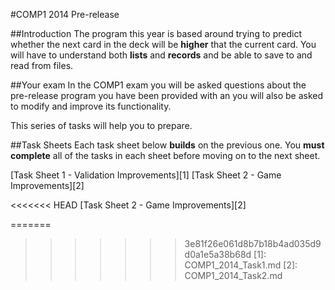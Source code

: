 #COMP1 2014 Pre-release

##Introduction
The program this year is based around trying to predict whether the next card in the deck will be **higher** that the current card. You will have to understand both **lists** and **records** and be able to save to and read from files.

##Your exam
In the COMP1 exam you will be asked questions about the pre-release program you have been provided with an you will also be asked to modify and improve its functionality.

This series of tasks will help you to prepare.

##Task Sheets
Each task sheet below **builds** on the previous one. You **must complete** all of the tasks in each sheet before moving on to the next sheet.

[Task Sheet 1 - Validation Improvements][1]
[Task Sheet 2 - Game Improvements][2]

<<<<<<< HEAD
[Task Sheet 2 - Game Improvements][2]

=======
>>>>>>> 3e81f26e061d8b7b18b4ad035d9d0a1e5a38b68d
[1]: COMP1_2014_Task1.md
[2]: COMP1_2014_Task2.md